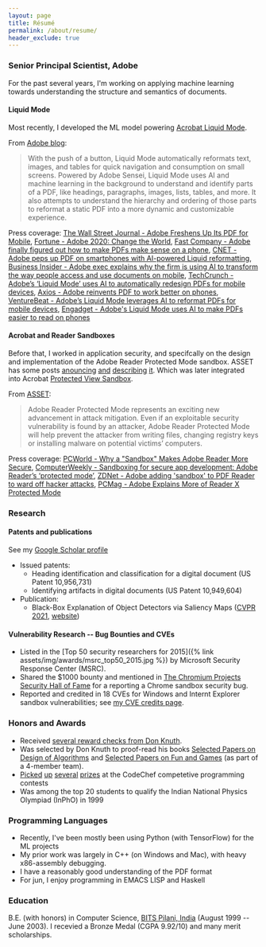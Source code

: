 ```yaml
---
layout: page
title: Résumé
permalink: /about/resume/
header_exclude: true
---
```


### Senior Principal Scientist, Adobe
For the past several years, I'm working on applying machine learning towards understanding the structure and semantics of documents. 

#### Liquid Mode
Most recently, I developed the ML model powering [Acrobat Liquid Mode](https://www.youtube.com/watch?v=3H4nRx7r7nY). 

From [Adobe blog](https://blog.adobe.com/en/publish/2020/09/23/adobe-unveils-ambitious-multi-year-vision-for-pdf-introduces-liquid-mode.html):
> With the push of a button, Liquid Mode automatically reformats text, images, and tables for quick navigation and consumption on small screens. Powered by Adobe Sensei, Liquid Mode uses AI and machine learning in the background to understand and identify parts of a PDF, like headings, paragraphs, images, lists, tables, and more. It also attempts to understand the hierarchy and ordering of those parts to reformat a static PDF into a more dynamic and customizable experience.

Press coverage: [The Wall Street Journal -  Adobe Freshens Up Its PDF for Mobile](https://www.wsj.com/articles/adobe-freshens-up-its-pdf-for-mobile-11600978887),  [Fortune - Adobe 2020: Change the World](https://fortune.com/company/adobe-systems/change-the-world/), [Fast Company -  Adobe finally figured out how to make PDFs make sense on a phone](https://www.fastcompany.com/90553978/adobe-finally-figured-out-how-to-make-pdfs-make-sense-on-a-phone), [CNET - Adobe peps up PDF on smartphones with AI-powered Liquid reformatting](https://www.cnet.com/news/adobe-peps-up-pdf-on-smartphones-with-ai-powered-liquid-reformatting/), [Business Insider - Adobe exec explains why the firm is using AI to transform the way people access and use documents on mobile](https://www.businessinsider.com/adobe-document-cloud-artificial-intelligence-pdf-mobile-digital-transformation-2020-9), [TechCrunch - Adobe’s ‘Liquid Mode’ uses AI to automatically redesign PDFs for mobile devices](https://techcrunch.com/2020/09/23/adobes-liquid-mode-uses-ai-to-automatically-redesign-pdfs-for-mobile-devices/), [Axios - Adobe reinvents PDF to work better on phones](https://www.axios.com/adobe-pdf-mobile-9558385b-6939-479f-b2dc-9ad5d4d30eb0.html), [VentureBeat - Adobe’s Liquid Mode leverages AI to reformat PDFs for mobile devices](https://venturebeat.com/2020/09/23/adobes-liquid-mode-leverages-ai-to-reformat-pdfs-for-mobile-devices/), [Engadget - Adobe's Liquid Mode uses AI to make PDFs easier to read on phones](https://www.engadget.com/adobe-liquid-mode-130012210.html)

#### Acrobat and Reader Sandboxes
Before that, I worked in application security, and specifcally on the design and implementation of the Adobe Reader Protected Mode sandbox. ASSET has some posts [anouncing](http://blogs.adobe.com/asset/2010/10/inside-adobe-reader-protected-mode-part-1-design.html) [and](https://blogs.adobe.com/security/2010/10/inside-adobe-reader-protected-mode-part-2-the-sandbox-process.html) [describing](https://blogs.adobe.com/security/2010/11/inside-adobe-reader-protected-mode-part-3-broker-process-policies-and-inter-process-communication.html) [it](http://blogs.adobe.com/asset/2010/11/inside-adobe-reader-protected-mode-part-4-the-challenge-of-sandboxing.html). Which was later integrated into Acrobat [Protected View Sandbox](https://blogs.adobe.com/security/2011/06/inside-adobe-acrobat-protected-view.html).

From [ASSET](http://blogs.adobe.com/asset/2010/07/introducing-adobe-reader-protected-mode.html):
> Adobe Reader Protected Mode represents an exciting new advancement in attack mitigation. Even if an exploitable security vulnerability is found by an attacker, Adobe Reader Protected Mode will help prevent the attacker from writing files, changing registry keys or installing malware on potential victims’ computers.

Press coverage: [PCWorld - Why a "Sandbox" Makes Adobe Reader More Secure](https://www.pcworld.com/article/207067/why_a_sandbox_makes_adobe_reader_more_secure.html), [ComputerWeekly - Sandboxing for secure app development: Adobe Reader’s ‘protected mode’](https://www.computerweekly.com/tutorial/Sandboxing-for-secure-app-development-Adobe-Readers-protected-mode), [ZDNet - Adobe adding 'sandbox' to PDF Reader to ward off hacker attacks](https://www.zdnet.com/article/adobe-adding-sandbox-to-pdf-reader-to-ward-off-hacker-attacks/), [PCMag - Adobe Explains More of Reader X Protected Mode](https://in.pcmag.com/opinion/22997/adobe-explains-more-of-reader-x-protected-mode)


### Research

#### Patents and publications
See my [Google Scholar profile](http://scholar.google.com/citations?user=_TeWgFQAAAAJ&hl=en)
* Issued patents:
    * Heading identification and classification for a digital document (US Patent 10,956,731)
    * Identifying artifacts in digital documents (US Patent 10,949,604)
* Publication:
    * Black-Box Explanation of Object Detectors via Saliency Maps ([CVPR 2021](https://openaccess.thecvf.com/content/CVPR2021/html/Petsiuk_Black-Box_Explanation_of_Object_Detectors_via_Saliency_Maps_CVPR_2021_paper.html), [website](https://cs-people.bu.edu/vpetsiuk/drise/))

#### Vulnerability Research -- Bug Bounties and CVEs
* Listed in the [Top 50 security researchers for 2015]({% link assets/img/awards/msrc_top50_2015.jpg %}) by Microsoft Security Response Center (MSRC).
* Shared the $1000 bounty and mentioned in [The Chromium Projects Security Hall of Fame](http://dev.chromium.org/Home/chromium-security/hall-of-fame) for a reporting a Chrome sandbox security bug.
* Reported and credited in 18 CVEs for Windows and Internt Explorer sandbox vulnerabilities; see [my CVE credits page](../cve-credits/).

### Honors and Awards
* Received [several reward checks from Don Knuth](../knuth-reward-checks-and-certificates).
* Was selected by Don Knuth to proof-read his books [Selected Papers on Design of Algorithms](http://www-cs-faculty.stanford.edu/~knuth/da.html) and [Selected Papers on Fun and Games](http://www-cs-faculty.stanford.edu/~knuth/fg.html) (as part of a 4-member team).
* [Picked](http://blog.codechef.com/2010/01/15/january-contest-results/) [up](http://blog.codechef.com/2009/10/11/october-contest-results/) [several](http://blog.codechef.com/2009/07/15/july-algorithm-challenge-winners-test-cases-stats/) [prizes](http://blog.codechef.com/2011/02/11/february-2011-challenge-winners/) at the CodeChef competetive programming contests
* Was among the top 20 students to qualify the Indian National Physics Olympiad (InPhO) in 1999

### Programming Languages
* Recently, I've been mostly been using Python (with TensorFlow) for the ML projects
* My prior work was largely in C++ (on Windows and Mac), with heavy  x86-assembly debugging.
* I have a reasonably good understanding of the PDF format
* For jun, I enjoy programming in EMACS LISP and Haskell

### Education
B.E. (with honors) in Computer Science, [BITS Pilani, India](https://www.bits-pilani.ac.in) (August 1999 -- June 2003). I recevied a Bronze Medal (CGPA 9.92/10) and many merit scholarships.
